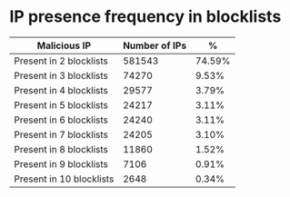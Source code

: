 # IP presence frequency in blocklists
| Malicious IP | Number of IPs | % |
|----|----|----|
| Present in 2 blocklists | 581543 | 74.59% |
| Present in 3 blocklists | 74270 | 9.53% |
| Present in 4 blocklists | 29577 | 3.79% |
| Present in 5 blocklists | 24217 | 3.11% |
| Present in 6 blocklists | 24240 | 3.11% |
| Present in 7 blocklists | 24205 | 3.10% |
| Present in 8 blocklists | 11860 | 1.52% |
| Present in 9 blocklists | 7106 | 0.91% |
| Present in 10 blocklists | 2648 | 0.34% |
